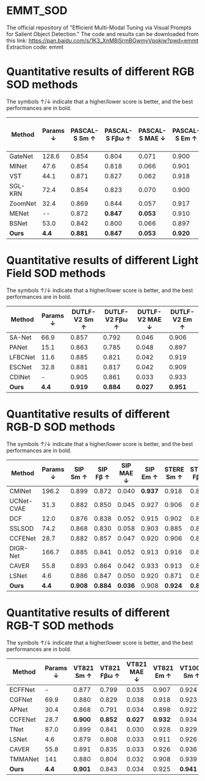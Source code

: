 # EMMT_SOD
The official repository of "Efficient Multi-Modal Tuning via Visual Prompts for Salient Object Detection."
The code and results can be downloaded from this link: https://pan.baidu.com/s/1K3_XnM8iSrmBGwmyVpokjw?pwd=emmt 
Extraction code: emmt

# Quantitative results of different RGB SOD methods
The symbols ↑/↓ indicate that a higher/lower score is better, and the best performances are in bold.

| Method | Params ↓ | PASCAL-S Sm ↑ | PASCAL-S Fβω ↑ | PASCAL-S MAE ↓ | PASCAL-S Em ↑ | HKU-IS Sm ↑ | HKU-IS Fβω ↑ | HKU-IS MAE ↓ | HKU-IS Em ↑ | DUTS-TE Sm ↑ | DUTS-TE Fβω ↑ | DUTS-TE MAE ↓ | DUTS-TE Em ↑ | DUT-OMRON Sm ↑ | DUT-OMRON Fβω ↑ | DUT-OMRON MAE ↓ | DUT-OMRON Em ↑ |
|---------|----------|-------------|--------------|--------------|------------|------------|--------------|------------|------------|------------|------------|------------|------------|------------|------------|------------|------------|
| GateNet | 128.6 | 0.854 | 0.804 | 0.071 | 0.900 | 0.915 | 0.880 | 0.033 | 0.955 | 0.885 | 0.809 | 0.040 | 0.928 | 0.838 | 0.729 | 0.055 | 0.876 |
| MINet | 47.6 | 0.854 | 0.818 | 0.066 | 0.901 | 0.919 | 0.897 | 0.029 | 0.960 | 0.884 | 0.825 | 0.037 | 0.927 | 0.833 | 0.738 | 0.056 | 0.869 |
| VST | 44.1 | 0.871 | 0.827 | 0.062 | 0.918 | 0.928 | 0.897 | 0.029 | 0.968 | 0.896 | 0.828 | 0.037 | 0.939 | 0.850 | 0.755 | 0.058 | 0.888 |
| SGL-KRN | 72.4 | 0.854 | 0.823 | 0.070 | 0.900 | 0.921 | 0.904 | 0.028 | 0.961 | 0.893 | 0.847 | 0.034 | 0.939 | 0.846 | 0.765 | 0.049 | 0.885 |
| ZoomNet | 32.4 | 0.869 | 0.844 | 0.057 | 0.917 | **0.931** | 0.918 | **0.023** | 0.967 | 0.900 | 0.854 | 0.033 | 0.936 | 0.841 | 0.755 | 0.053 | 0.872 |
| MENet | -- | 0.872 | **0.847** | **0.053** | 0.910 | 0.927 | 0.917 | **0.023** | 0.960 | 0.905 | 0.870 | 0.028 | 0.938 | 0.859 | 0.785 | **0.046** | 0.888 |
| BSNet | 53.0 | 0.842 | 0.800 | 0.066 | 0.897 | 0.906 | 0.891 | 0.031 | 0.954 | 0.856 | 0.797 | 0.043 | 0.915 | 0.815 | 0.724 | 0.058 | 0.863 |
| **Ours** | **4.4** | **0.881** | **0.847** | **0.053** | **0.920** | **0.931** | **0.921** | 0.024 | **0.962** | **0.915** | **0.881** | **0.027** | **0.949** | **0.862** | **0.790** | **0.046** | **0.893** |

# Quantitative results of different Light Field SOD methods
The symbols ↑/↓ indicate that a higher/lower score is better, and the best performances are in bold.

| Method | Params ↓ | DUTLF-V2 Sm ↑ | DUTLF-V2 Fβω ↑ | DUTLF-V2 MAE ↓ | DUTLF-V2 Em ↑ |
|--------|---------|--------------|--------------|--------------|--------------|
| SA-Net | 66.9  | 0.857 | 0.792 | 0.046 | 0.906 |
| PANet | 15.1  | 0.863 | 0.785 | 0.048 | 0.897 |
| LFBCNet | 11.6  | 0.885 | 0.821 | 0.042 | 0.919 |
| ESCNet | 32.8  | 0.881 | 0.817 | 0.042 | 0.909 |
| CDINet | -     | 0.905 | 0.861 | 0.033 | 0.933 |
| **Ours** | **4.4**  | **0.919** | **0.884** | **0.027** | **0.951** |

# Quantitative results of different RGB-D SOD methods
The symbols ↑/↓ indicate that a higher/lower score is better, and the best performances are in bold.

| Method | Params ↓ | SIP Sm ↑ | SIP Fβ ↑ | SIP MAE ↓ | SIP Em ↑ | STERE Sm ↑ | STERE Fβ ↑ | STERE MAE ↓ | STERE Em ↑ | NJU2K Sm ↑ | NJU2K Fβ ↑ | NJU2K MAE ↓ | NJU2K Em ↑ |
|--------|---------|---------|---------|---------|---------|---------|---------|---------|---------|---------|---------|---------|---------|
| CMINet | 196.2  | 0.899  | 0.872  | 0.040  | **0.937**  | 0.918  | 0.886  | 0.032  | 0.948  | 0.929  | 0.910  | 0.029  | **0.953**  |
| UCNet-CVAE | 31.3  | 0.882  | 0.850  | 0.045  | 0.927  | 0.906  | 0.878  | 0.036  | 0.945  | 0.904  | 0.886  | 0.038  | 0.943  |
| DCF | 12.0  | 0.876  | 0.838  | 0.052  | 0.915  | 0.902  | 0.867  | 0.039  | 0.902  | 0.912  | 0.886  | 0.036  | 0.944  |
| SSLSOD | 74.2  | 0.868  | 0.830  | 0.058  | 0.903  | 0.885  | 0.845  | 0.047  | 0.885  | 0.901  | 0.872  | 0.042  | 0.932  |
| CCFENet | 28.7  | 0.882  | 0.857  | 0.047  | 0.920  | 0.906  | 0.881  | 0.035  | 0.906  | 0.917  | 0.897  | 0.032  | 0.949  |
| DIGR-Net | 166.7  | 0.885  | 0.841  | 0.052  | 0.913  | 0.916  | 0.870  | 0.037  | 0.916  | **0.933**  | 0.904  | **0.028**  | **0.953**  |
| CAVER | 55.8  | 0.893  | 0.864  | 0.042  | 0.933  | 0.913  | 0.882  | 0.033  | 0.949  | 0.921  | 0.901  | 0.031  | **0.953**  |
| LSNet | 4.6  | 0.886  | 0.847  | 0.050  | 0.920  | 0.871  | 0.816  | 0.055  | 0.908  | 0.911  | 0.878  | 0.039  | 0.939  |
| **Ours** | **4.4**  | **0.908**  | **0.884**  | **0.036**  | 0.908  | **0.924**  | **0.894**  | **0.030**  | **0.951**  | 0.929  | **0.907**  | 0.029  | **0.953**  |

# Quantitative results of different RGB-T SOD methods
The symbols ↑/↓ indicate that a higher/lower score is better, and the best performances are in bold.

| Method  | Params ↓ | VT821 Sm ↑ | VT821 Fβω ↑ | VT821 MAE ↓ | VT821 Em ↑ | VT1000 Sm ↑ | VT1000 Fβω ↑ | VT1000 MAE ↓ | VT1000 Em ↑ | VT5000 Sm ↑ | VT5000 Fβω ↑ | VT5000 MAE ↓ | VT5000 Em ↑ |
|---------|---------|---------|---------|---------|---------|---------|---------|---------|---------|---------|---------|---------|---------|
| ECFFNet | -     | 0.877  | 0.799  | 0.035  | 0.907  | 0.924  | 0.883  | 0.022  | 0.910  | 0.875  | 0.800  | 0.038  | 0.910  |
| CGFNet  | 69.9  | 0.880  | 0.829  | 0.038  | 0.918  | 0.923  | 0.900  | 0.023  | 0.955  | 0.883  | 0.831  | 0.035  | 0.924  |
| APNet   | 30.4  | 0.868  | 0.791  | 0.034  | 0.898  | 0.922  | 0.882  | 0.022  | 0.949  | 0.876  | 0.805  | 0.035  | 0.913  |
| CCFENet | 28.7  | **0.900**  | **0.852**  | **0.027**  | **0.932**  | 0.934  | 0.910  | 0.018  | 0.964  | 0.896  | 0.849  | 0.030  | 0.935  |
| TNet    | 87.0  | 0.899  | 0.841  | 0.030  | 0.928  | 0.929  | 0.895  | 0.021  | 0.957  | 0.895  | 0.840  | 0.033  | 0.931  |
| LSNet   | 4.6   | 0.879  | 0.808  | 0.033  | 0.911  | 0.926  | 0.886  | 0.023  | 0.954  | 0.877  | 0.804  | 0.037  | 0.916  |
| CAVER   | 55.8  | 0.891  | 0.835  | 0.033  | 0.926  | 0.936  | 0.909  | **0.017**  | 0.965  | 0.892  | 0.835  | 0.032  | 0.930  |
| TMMANet | 141   | 0.880  | 0.804  | 0.032  | 0.908  | 0.939  | 0.908  | 0.018  | 0.946  | 0.898  | 0.836  | 0.030  | 0.929  |
| **Ours** | **4.4**  | **0.901**  | 0.843  | 0.034  | 0.925  | **0.941**  | **0.916**  | **0.017**  | **0.967**  | **0.901**  | **0.853**  | **0.028**  | **0.936**  |
